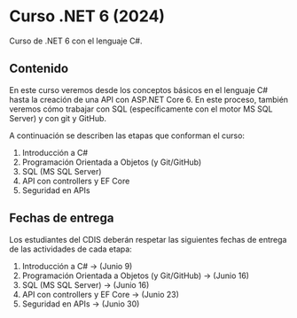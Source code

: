 # Curso .NET 6 (2024)
Curso de .NET 6 con el lenguaje C#.
## Contenido
En este curso veremos desde los conceptos básicos en el lenguaje C# hasta la creación de una API con ASP.NET Core 6. En este proceso, también veremos cómo trabajar con SQL (específicamente con el motor MS SQL Server) y con git y GitHub.

A continuación se describen las etapas que conforman el curso:

1. Introducción a C#
2. Programación Orientada a Objetos (y Git/GitHub)
3. SQL (MS SQL Server)
4. API con controllers y EF Core
5. Seguridad en APIs

## Fechas de entrega
Los estudiantes del CDIS deberán respetar las siguientes fechas de entrega de las actividades de cada etapa:

1. Introducción a C# -> (Junio 9)
2. Programación Orientada a Objetos (y Git/GitHub) -> (Junio 16)
3. SQL (MS SQL Server) -> (Junio 16)
4. API con controllers y EF Core -> (Junio 23)
5. Seguridad en APIs -> (Junio 30)
